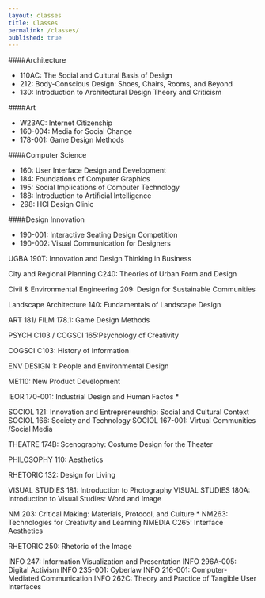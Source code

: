 ```yaml
---
layout: classes
title: Classes
permalink: /classes/
published: true
---
```



####Architecture
* 110AC: The Social and Cultural Basis of Design
* 212: Body-Conscious Design: Shoes, Chairs, Rooms, and Beyond
* 130: Introduction to Architectural Design Theory and Criticism

####Art
* W23AC: Internet Citizenship
* 160-004: Media for Social Change
* 178-001: Game Design Methods

####Computer Science
* 160: User Interface Design and Development
* 184: Foundations of Computer Graphics
* 195: Social Implications of Computer Technology
* 188: Introduction to Artificial Intelligence
* 298: HCI Design Clinic

####Design Innovation
* 190-001: Interactive Seating Design Competition
* 190-002: Visual Communication for Designers

UGBA 190T: Innovation and Design Thinking in Business

City and Regional Planning C240: Theories of Urban Form and Design

Civil & Environmental Engineering 209: Design for Sustainable Communities

Landscape Architecture 140: Fundamentals of Landscape Design

ART 181/ FILM 178.1: Game Design Methods

PSYCH C103 / COGSCI 165:Psychology of Creativity

COGSCI C103: History of Information

ENV DESIGN 1: People and Environmental Design

ME110: New Product Development


IEOR 170-001: Industrial Design and Human Factos *

SOCIOL 121: Innovation and Entrepreneurship: Social and Cultural Context
SOCIOL 166: Society and Technology
SOCIOL 167-001: Virtual Communities /Social Media

THEATRE 174B: Scenography: Costume Design for the Theater

PHILOSOPHY 110: Aesthetics

RHETORIC 132: Design for Living

VISUAL STUDIES 181: Introduction to Photography
VISUAL STUDIES 180A: Introduction to Visual Studies: Word and Image

NM 203: Critical Making: Materials, Protocol, and Culture *
NM263: Technologies for Creativity and Learning
NMEDIA C265: Interface Aesthetics

RHETORIC 250: Rhetoric of the Image

INFO 247: Information Visualization and Presentation
INFO 296A-005: Digital Activism
INFO 235-001: Cyberlaw
INFO 216-001: Computer-Mediated Communication
INFO 262C: Theory and Practice of Tangible User Interfaces
